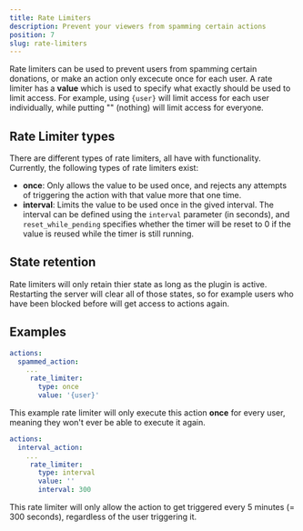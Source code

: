 ```yaml
---
title: Rate Limiters
description: Prevent your viewers from spamming certain actions
position: 7
slug: rate-limiters
---
```


Rate limiters can be used to prevent users from spamming certain donations, or make an action only excecute once for each user.
A rate limiter has a **value** which is used to specify what exactly should be used to limit access. For example, using `{user}` will limit access for each user individually, while putting "" (nothing) will limit access for everyone.

## Rate Limiter types
There are different types of rate limiters, all have with functionality. Currently, the following types of rate limiters exist:
- **once**: Only allows the value to be used once, and rejects any attempts of triggering the action with that value more that one time.
- **interval**: Limits the value to be used once in the gived interval. The interval can be defined using the `interval` parameter (in seconds), and `reset_while_pending` specifies whether the timer will be reset to 0 if the value is reused while the timer is still running.

## State retention
Rate limiters will only retain thier state as long as the plugin is active. Restarting the server will clear all of those states, so for example users who have been blocked before will get access to actions again.

## Examples
```yaml
actions:
  spammed_action:
    ...
     rate_limiter:
       type: once
       value: '{user}'  
```
This example rate limiter will only execute this action **once** for every user, meaning they won't ever be able to execute it again.

```yaml
actions:
  interval_action:
    ...
     rate_limiter:
       type: interval
       value: ''
       interval: 300
```
This rate limiter will only allow the action to get triggered every 5 minutes (= 300 seconds), regardless of the user triggering it.